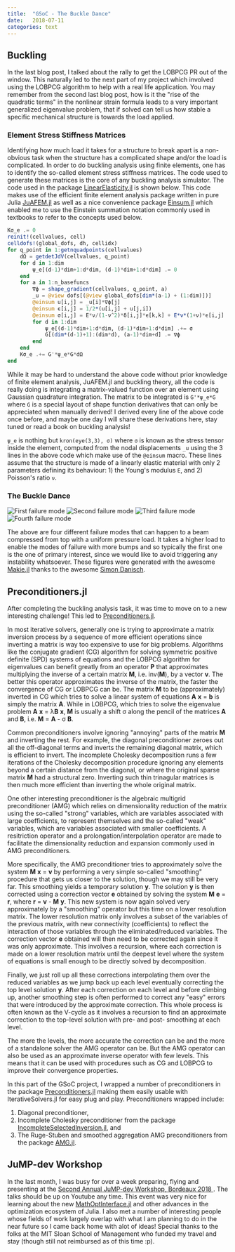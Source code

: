 ```yaml
---
title:  "GSoC - The Buckle Dance"
date:   2018-07-11
categories: text
---
```


## **Buckling**

In the last blog post, I talked about the rally to get the LOBPCG PR out of the window. This naturally led to the next part of my project which involved using the LOBPCG algorithm to help with a real life application. You may remember from the second last blog post, how is it the "rise of the quadratic terms" in the nonlinear strain formula leads to a very important generalized eigenvalue problem, that if solved can tell us how stable a specific mechanical structure is towards the load applied.

### **Element Stress Stiffness Matrices**

Identifying how much load it takes for a structure to break apart is a non-obvious task when the structure has a complicated shape and/or the load is complicated. In order to do buckling analysis using finite elements, one has to identify the so-called element stress stiffness matrices. The code used to generate these matrices is the core of any buckling analysis simulator. The code used in the package [LinearElasticity.jl](https://github.com/mohamed82008/LinearElasticity.jl) is shown below. This code makes use of the efficient finite element analysis package written in pure Julia [JuAFEM.jl](https://github.com/KristofferC/JuAFEM.jl) as well as a nice convenience package [Einsum.jl](https://github.com/ahwillia/Einsum.jl) which enabled me to use the Einstein summation notation commonly used in textbooks to refer to the concepts used below.

```julia
Kσ_e .= 0
reinit!(cellvalues, cell)
celldofs!(global_dofs, dh, cellidx)
for q_point in 1:getnquadpoints(cellvalues)
    dΩ = getdetJdV(cellvalues, q_point)
    for d in 1:dim
        ψ_e[(d-1)*dim+1:d*dim, (d-1)*dim+1:d*dim] .= 0
    end
    for a in 1:n_basefuncs
        ∇ϕ = shape_gradient(cellvalues, q_point, a)
        _u = @view dofs[(@view global_dofs[dim*(a-1) + (1:dim)])]
        @einsum u[i,j] = _u[i]*∇ϕ[j]
        @einsum ϵ[i,j] = 1/2*(u[i,j] + u[j,i])
        @einsum σ[i,j] = E*ν/(1-ν^2)*δ[i,j]*ϵ[k,k] + E*ν*(1+ν)*ϵ[i,j]
        for d in 1:dim
            ψ_e[(d-1)*dim+1:d*dim, (d-1)*dim+1:d*dim] .+= σ
            G[(dim*(d-1)+1):(dim*d), (a-1)*dim+d] .= ∇ϕ
        end
    end
    Kσ_e .+= G'*ψ_e*G*dΩ
end
```

While it may be hard to understand the above code without prior knowledge of finite element analysis, JuAFEM.jl and buckling theory, all the code is really doing is integrating a matrix-valued function over an element using Gaussian quadrature integration. The matrix to be integrated is `G'*ψ_e*G` where `G` is a special layout of shape function derivatives that can only be appreciated when manually derived! I derived every line of the above code once before, and maybe one day I will share these derivations here, stay tuned or read a book on buckling analysis!

`ψ_e` is nothing but `kron(eye(3,3), σ)` where `σ` is known as the stress tensor inside the element, computed from the nodal displacements `_u` using the 3 lines in the above code which make use of the `@einsum` macro. These lines assume that the structure is made of a linearly elastic material with only 2 parameters defining its behaviour: 1) the Young's modulus `E`, and 2) Poisson's ratio `ν`.


### **The Buckle Dance**

![First failure mode](https://user-images.githubusercontent.com/19524993/42571587-f60446c2-855a-11e8-8b95-eb8584917933.PNG)
![Second failure mode](https://user-images.githubusercontent.com/19524993/42571588-f63e91c4-855a-11e8-9507-8ae1e5e4d2c6.PNG)
![Third failure mode](https://user-images.githubusercontent.com/19524993/42571589-f6782682-855a-11e8-9b9a-39b4b078d999.PNG)
![Fourth failure mode](https://user-images.githubusercontent.com/19524993/42571593-f6ad8c1e-855a-11e8-939e-0b9f022ff6c5.PNG)

The above are four different failure modes that can happen to a beam compressed from top with a uniform pressure load. It takes a higher load to enable the modes of failure with more bumps and so typically the first one is the one of primary interest, since we would like to avoid triggering any instability whatsoever. These figures were generated with the awesome [Makie.jl](https://github.com/JuliaPlots/Makie.jl) thanks to the awesome [Simon Danisch](https://github.com/SimonDanisch).

## **Preconditioners.jl**

After completing the buckling analysis task, it was time to move on to a new interesting challenge! This led to [Preconditioners.jl](https://github.com/mohamed82008/Preconditioners.jl).

In most iterative solvers, generally one is trying to approximate a matrix inversion process by a sequence of more efficient operations since inverting a matrix is way too expensive to use for big problems. Algorithms like the conjugate gradient (CG) algorithm for solving symmetric positive definite (SPD) systems of equations and the LOBPCG algorithm for eigenvalues can benefit greatly from an operator **P** that approximates multiplying the inverse of a certain matrix **M**, i.e. inv(**M**), by a vector **v**. The better this operator approximates the inverse of the matrix, the faster the convergence of CG or LOBPCG can be. The matrix **M** to be (approximately) inverted in CG which tries to solve a linear system of equations **A** **x** = **b** is simply the matrix **A**. While in LOBPCG, which tries to solve the eigenvalue problem **A** **x** = λ**B** **x**, **M** is usually a shift σ along the pencil of the matrices **A** and **B**, i.e. **M** = **A** - σ **B**.

Common preconditioners involve ignoring "annoying" parts of the matrix **M** and inverting the rest. For example, the diagonal preconditioner zeroes out all the off-diagonal terms and inverts the remaining diagonal matrix, which is efficient to invert. The incomplete Cholesky decomposition runs a few iterations of the Cholesky decomposition procedure ignoring any elements beyond a certain distance from the diagonal, or where the original sparse matrix **M** had a structural zero. Inverting such thin trinagular matrices is then much more efficient than inverting the whole original matrix.

One other interesting preconditioner is the algebraic multigrid preconditioner (AMG) which relies on dimensionality reduction of the matrix using the so-called "strong" variables, which are variables associated with large coefficients, to represent themselves and the so-called "weak" variables, which are variables associated with smaller coefficients. A resitriction operator and a prolongation/interpolation operator are made to facilitate the dimensionality reduction and expansion commonly used in AMG preconditioners.

More specifically, the AMG preconditioner tries to approximately solve the system **M** **x** = **v** by performing a very simple so-called "smoothing" procedure that gets us closer to the solution, though we may still be very far. This smoothing yields a temporary solution **y**. The solution **y** is then corrected using a correction vector **e** obtained by solving the system **M** **e** = **r**, where **r** = **v** - **M** **y**. This new system is now again solved very approximately by a "smoothing" operator but this time on a lower resolution matrix. The lower resolution matrix only involves a subset of the variables of the previous matrix, with new connectivity (coefficients) to reflect the interaction of those variables through the eliminated/reduced variables. The correction vector **e** obtained will then need to be corrected again since it was only approximate. This involves a recursion, where each correction is made on a lower resolution matrix until the deepest level where the system of equations is small enough to be directly solved by decomposition.

Finally, we just roll up all these corrections interpolating them over the reduced variables as we jump back up each level eventually correcting the top level solution **y**. After each correction on each level and before climbing up, another smoothing step is often performed to correct any "easy" errors that were introduced by the approximate correction. This whole process is often known as the V-cycle as it involves a recursion to find an approximate correction to the top-level solution with pre- and post- smoothing at each level.

The more the levels, the more accurate the correction can be and the more of a standalone solver the AMG operator can be. But the AMG operator can also be used as an approximate inverse operator with few levels. This means that it can be used with procedures such as CG and LOBPCG to improve their convergence properties.

In this part of the GSoC project, I wrapped a number of preconditioners in the package [Preconditioners.jl](https://github.com/mohamed82008/Preconditioners.jl) making them easily usable with IterativeSolvers.jl for easy plug and play. Preconditioners wrapped include:
1) Diagonal preconditioner,
2) Incomplete Cholesky preconditioner from the package [IncompleteSelectedInversion.jl](https://github.com/ettersi/IncompleteSelectedInversion.jl), and
3) The Ruge-Stuben and smoothed aggregation AMG preconditioners from the package [AMG.jl](https://github.com/JuliaLinearAlgebra/AlgebraicMultigrid.jl).

## **JuMP-dev Workshop**

In the last month, I was busy for over a week preparing, flying and presenting at the [Second Annual JuMP-dev Workshop, Bordeaux 2018 ](http://www.juliaopt.org/meetings/bordeaux2018/). The talks should be up on Youtube any time. This event was very nice for learning about the new [MathOptInterface.jl](https://github.com/JuliaOpt/MathOptInterface.jl) and other advances in the optimization ecosystem of Julia. I also met a number of interesting people whose fields of work largely overlap with what I am planning to do in the near future so I came back home with alot of ideas! Special thanks to the folks at the MIT Sloan School of Management who funded my travel and stay (though still not reimbursed as of this time :p).
